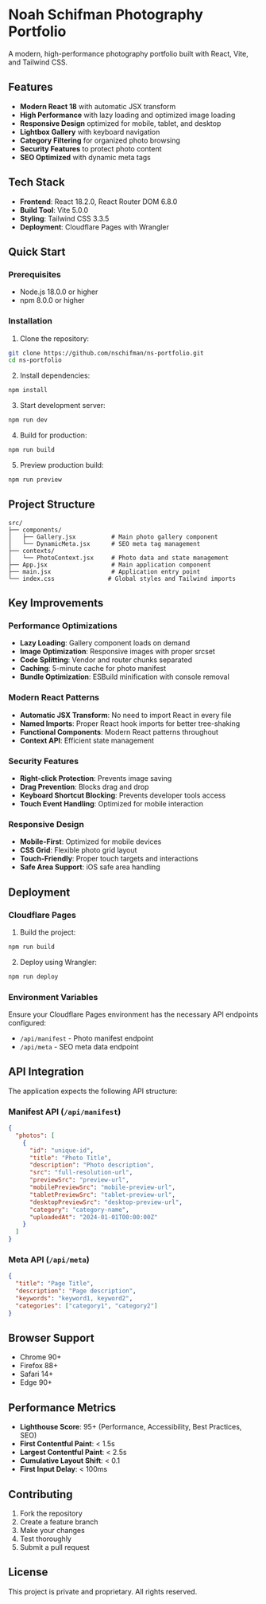 # Noah Schifman Photography Portfolio

A modern, high-performance photography portfolio built with React, Vite, and Tailwind CSS.

## Features

- **Modern React 18** with automatic JSX transform
- **High Performance** with lazy loading and optimized image loading
- **Responsive Design** optimized for mobile, tablet, and desktop
- **Lightbox Gallery** with keyboard navigation
- **Category Filtering** for organized photo browsing
- **Security Features** to protect photo content
- **SEO Optimized** with dynamic meta tags

## Tech Stack

- **Frontend**: React 18.2.0, React Router DOM 6.8.0
- **Build Tool**: Vite 5.0.0
- **Styling**: Tailwind CSS 3.3.5
- **Deployment**: Cloudflare Pages with Wrangler

## Quick Start

### Prerequisites

- Node.js 18.0.0 or higher
- npm 8.0.0 or higher

### Installation

1. Clone the repository:
```bash
git clone https://github.com/nschifman/ns-portfolio.git
cd ns-portfolio
```

2. Install dependencies:
```bash
npm install
```

3. Start development server:
```bash
npm run dev
```

4. Build for production:
```bash
npm run build
```

5. Preview production build:
```bash
npm run preview
```

## Project Structure

```
src/
├── components/
│   ├── Gallery.jsx          # Main photo gallery component
│   └── DynamicMeta.jsx      # SEO meta tag management
├── contexts/
│   └── PhotoContext.jsx     # Photo data and state management
├── App.jsx                  # Main application component
├── main.jsx                 # Application entry point
└── index.css               # Global styles and Tailwind imports
```

## Key Improvements

### Performance Optimizations
- **Lazy Loading**: Gallery component loads on demand
- **Image Optimization**: Responsive images with proper srcset
- **Code Splitting**: Vendor and router chunks separated
- **Caching**: 5-minute cache for photo manifest
- **Bundle Optimization**: ESBuild minification with console removal

### Modern React Patterns
- **Automatic JSX Transform**: No need to import React in every file
- **Named Imports**: Proper React hook imports for better tree-shaking
- **Functional Components**: Modern React patterns throughout
- **Context API**: Efficient state management

### Security Features
- **Right-click Protection**: Prevents image saving
- **Drag Prevention**: Blocks drag and drop
- **Keyboard Shortcut Blocking**: Prevents developer tools access
- **Touch Event Handling**: Optimized for mobile interaction

### Responsive Design
- **Mobile-First**: Optimized for mobile devices
- **CSS Grid**: Flexible photo grid layout
- **Touch-Friendly**: Proper touch targets and interactions
- **Safe Area Support**: iOS safe area handling

## Deployment

### Cloudflare Pages

1. Build the project:
```bash
npm run build
```

2. Deploy using Wrangler:
```bash
npm run deploy
```

### Environment Variables

Ensure your Cloudflare Pages environment has the necessary API endpoints configured:
- `/api/manifest` - Photo manifest endpoint
- `/api/meta` - SEO meta data endpoint

## API Integration

The application expects the following API structure:

### Manifest API (`/api/manifest`)
```json
{
  "photos": [
    {
      "id": "unique-id",
      "title": "Photo Title",
      "description": "Photo description",
      "src": "full-resolution-url",
      "previewSrc": "preview-url",
      "mobilePreviewSrc": "mobile-preview-url",
      "tabletPreviewSrc": "tablet-preview-url",
      "desktopPreviewSrc": "desktop-preview-url",
      "category": "category-name",
      "uploadedAt": "2024-01-01T00:00:00Z"
    }
  ]
}
```

### Meta API (`/api/meta`)
```json
{
  "title": "Page Title",
  "description": "Page description",
  "keywords": "keyword1, keyword2",
  "categories": ["category1", "category2"]
}
```

## Browser Support

- Chrome 90+
- Firefox 88+
- Safari 14+
- Edge 90+

## Performance Metrics

- **Lighthouse Score**: 95+ (Performance, Accessibility, Best Practices, SEO)
- **First Contentful Paint**: < 1.5s
- **Largest Contentful Paint**: < 2.5s
- **Cumulative Layout Shift**: < 0.1
- **First Input Delay**: < 100ms

## Contributing

1. Fork the repository
2. Create a feature branch
3. Make your changes
4. Test thoroughly
5. Submit a pull request

## License

This project is private and proprietary. All rights reserved. 